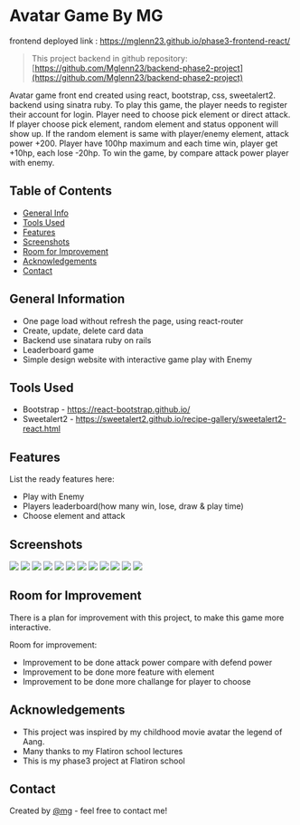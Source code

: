 # Avatar Game By MG

frontend deployed link : https://mglenn23.github.io/phase3-frontend-react/

> This project backend in github repository:
> [https://github.com/Mglenn23/backend-phase2-project](https://github.com/Mglenn23/backend-phase2-project)

Avatar game front end created using react, bootstrap, css, sweetalert2. backend using sinatra ruby. To play this game, the player needs to register their account for login. Player need to choose pick element or direct attack. If player choose pick element, random element and status opponent will show up. If the random element is same with player/enemy element, attack power +200. Player have 100hp maximum and each time win, player get +10hp, each lose -20hp. To win the game, by compare attack power player with enemy.

## Table of Contents

- [General Info](#general-information)
- [Tools Used](#tools-used)
- [Features](#features)
- [Screenshots](#screenshots)
- [Room for Improvement](#room-for-improvement)
- [Acknowledgements](#acknowledgements)
- [Contact](#contact)

## General Information

- One page load without refresh the page, using react-router
- Create, update, delete card data
- Backend use sinatara ruby on rails
- Leaderboard game
- Simple design website with interactive game play with Enemy

## Tools Used

- Bootstrap - https://react-bootstrap.github.io/
- Sweetalert2 - https://sweetalert2.github.io/recipe-gallery/sweetalert2-react.html

## Features

List the ready features here:

- Play with Enemy
- Players leaderboard(how many win, lose, draw & play time)
- Choose element and attack

## Screenshots

![](./screenshoot/Home.jpg)
![](./screenshoot/Login.jpg)
![](./screenshoot/Register.jpg)
![](./screenshoot/GamePlay.jpg)
![](./screenshoot/ChooseElement.jpg)
![](./screenshoot/ChooseElement2.jpg)
![](./screenshoot/Notification.jpg)
![](./screenshoot/LoginAdmin.jpg)
![](./screenshoot/CardList.jpg)
![](./screenshoot/CreateCard.jpg)
![](./screenshoot/EditCard.jpg)
![](./screenshoot/Leaderboard.jpg)

## Room for Improvement

There is a plan for improvement with this project, to make this game more interactive.

Room for improvement:

- Improvement to be done attack power compare with defend power
- Improvement to be done more feature with element
- Improvement to be done more challange for player to choose

## Acknowledgements

- This project was inspired by my childhood movie avatar the legend of Aang.
- Many thanks to my Flatiron school lectures
- This is my phase3 project at Flatiron school

## Contact

Created by [@mg](https://www.linkedin.com/in/michael-gunawan-030a52194/) - feel free to contact me!
